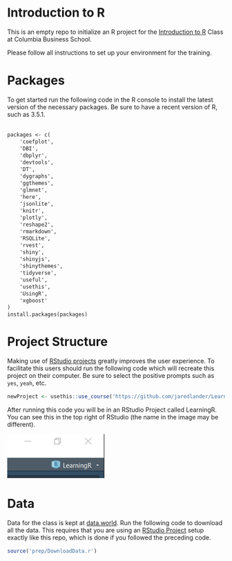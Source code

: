 
<!-- README.md is generated from README.Rmd. Please edit that file -->

# Introduction to R

This is an empty repo to initialize an R project for the [Introduction
to R](https://www8.gsb.columbia.edu/courses/mba/2018/fall/b8144-001)
Class at Columbia Business School.

Please follow all instructions to set up your environment for the
training.

# Packages

To get started run the following code in the R console to install the
latest version of the necessary packages. Be sure to have a recent
version of R, such as 3.5.1.

<div class="sourceCode">

<pre class='sourceCode r'><code class='sourceCode r'>
packages <- c(
    'coefplot', 
    'DBI', 
    'dbplyr', 
    'devtools', 
    'DT', 
    'dygraphs', 
    'ggthemes', 
    'glmnet', 
    'here', 
    'jsonlite', 
    'knitr', 
    'plotly', 
    'reshape2', 
    'rmarkdown', 
    'RSQLite', 
    'rvest', 
    'shiny', 
    'shinyjs', 
    'shinythemes', 
    'tidyverse', 
    'useful', 
    'usethis', 
    'UsingR', 
    'xgboost'
)
install.packages(packages)
</code></pre>

</div>

# Project Structure

Making use of [RStudio
projects](https://support.rstudio.com/hc/en-us/articles/200526207-Using-Projects)
greatly improves the user experience. To facilitate this users should
run the following code which will recreate this project on their
computer. Be sure to select the positive prompts such as `yes`, `yeah`,
etc.

``` r
newProject <- usethis::use_course('https://github.com/jaredlander/LearningR/archive/master.zip')
```

<!-- After that runs successfully you will have a new folder holding the R project that looks like this (the name in the image may be different). -->

<!-- ```{r proj-folder,echo=FALSE,out.width='50%'} -->

<!-- knitr::include_graphics('images/ProjectFolder.png') -->

<!-- ``` -->

After running this code you will be in an RStudio Project called
LearningR. You can see this in the top right of RStudio (the name in the
image may be different).

![](images/ProjectCorner.png)<!-- -->

# Data

Data for the class is kept at
[data.world](https://data.world/landeranalytics/training). Run the
following code to download all the data. This requires that you are
using an [RStudio
Project](https://support.rstudio.com/hc/en-us/articles/200526207-Using-Projects)
setup exactly like this repo, which is done if you followed the
preceding code.

``` r
source('prep/DownloadData.r')
```
